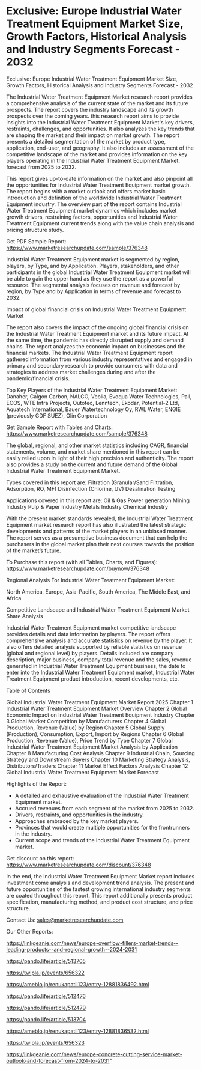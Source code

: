 # Exclusive: Europe Industrial Water Treatment Equipment Market Size, Growth Factors, Historical Analysis and Industry Segments Forecast - 2032
Exclusive: Europe Industrial Water Treatment Equipment Market Size, Growth Factors, Historical Analysis and Industry Segments Forecast - 2032

The Industrial Water Treatment Equipment Market research report provides a comprehensive analysis of the current state of the market and its future prospects. The report covers the industry landscape and its growth prospects over the coming years. this research report aims to provide insights into the Industrial Water Treatment Equipment Market's key drivers, restraints, challenges, and opportunities. It also analyzes the key trends that are shaping the market and their impact on market growth. The report presents a detailed segmentation of the market by product type, application, end-user, and geography. It also includes an assessment of the competitive landscape of the market and provides information on the key players operating in the Industrial Water Treatment Equipment Market. forecast from 2025 to 2032.

This report gives up-to-date information on the market and also pinpoint all the opportunities for Industrial Water Treatment Equipment market growth. The report begins with a market outlook and offers market basic introduction and definition of the worldwide Industrial Water Treatment Equipment industry. The overview part of the report contains Industrial Water Treatment Equipment market dynamics which includes market growth drivers, restraining factors, opportunities and Industrial Water Treatment Equipment current trends along with the value chain analysis and pricing structure study.

Get PDF Sample Report: https://www.marketresearchupdate.com/sample/376348

Industrial Water Treatment Equipment market is segmented by region, players, by Type, and by Application. Players, stakeholders, and other participants in the global Industrial Water Treatment Equipment market will be able to gain the upper hand as they use the report as a powerful resource. The segmental analysis focuses on revenue and forecast by region, by Type and by Application in terms of revenue and forecast to 2032.

Impact of global financial crisis on Industrial Water Treatment Equipment Market

The report also covers the impact of the ongoing global financial crisis on the Industrial Water Treatment Equipment market and its future impact. At the same time, the pandemic has directly disrupted supply and demand chains. The report analyzes the economic impact on businesses and the financial markets. The Industrial Water Treatment Equipment report gathered information from various industry representatives and engaged in primary and secondary research to provide consumers with data and strategies to address market challenges during and after the pandemic/financial crisis.

Top Key Players of the Industrial Water Treatment Equipment Market:
Danaher, Calgon Carbon, NALCO, Veolia, Evoqua Water Technologies, Pall, ECOS, WTE Infra Projects, Outotec, Lenntech, Ekodar, Potential-2 Ltd, Aquatech International, Bauer Watertechnology Oy, RWL Water, ENGIE (previously GDF SUEZ), Olin Corporation


Get Sample Report with Tables and Charts: https://www.marketresearchupdate.com/sample/376348

The global, regional, and other market statistics including CAGR, financial statements, volume, and market share mentioned in this report can be easily relied upon in light of their high precision and authenticity. The report also provides a study on the current and future demand of the Global Industrial Water Treatment Equipment Market.

Types covered in this report are:
Filtration (Granular/Sand Filtration, Adsorption, RO, MF)
Disinfection (Chlorine, UV)
Desalination
Testing


Applications covered in this report are:
Oil & Gas
Power generation
Mining Industry
Pulp & Paper Industry
Metals Industry
Chemical Industry


With the present market standards revealed, the Industrial Water Treatment Equipment market research report has also illustrated the latest strategic developments and patterns of the market players in an unbiased manner. The report serves as a presumptive business document that can help the purchasers in the global market plan their next courses towards the position of the market’s future.

To Purchase this report (with all Tables, Charts, and Figures): https://www.marketresearchupdate.com/buynow/376348

Regional Analysis For Industrial Water Treatment Equipment Market:

North America, Europe, Asia-Pacific, South America, The Middle East, and Africa

Competitive Landscape and Industrial Water Treatment Equipment Market Share Analysis

Industrial Water Treatment Equipment market competitive landscape provides details and data information by players. The report offers comprehensive analysis and accurate statistics on revenue by the player. It also offers detailed analysis supported by reliable statistics on revenue (global and regional level) by players. Details included are company description, major business, company total revenue and the sales, revenue generated in Industrial Water Treatment Equipment business, the date to enter into the Industrial Water Treatment Equipment market, Industrial Water Treatment Equipment product introduction, recent developments, etc.

Table of Contents

Global Industrial Water Treatment Equipment Market Report 2025
Chapter 1 Industrial Water Treatment Equipment Market Overview
Chapter 2 Global Economic Impact on Industrial Water Treatment Equipment Industry
Chapter 3 Global Market Competition by Manufacturers
Chapter 4 Global Production, Revenue (Value) by Region
Chapter 5 Global Supply (Production), Consumption, Export, Import by Regions
Chapter 6 Global Production, Revenue (Value), Price Trend by Type
Chapter 7 Global Industrial Water Treatment Equipment Market Analysis by Application
Chapter 8 Manufacturing Cost Analysis
Chapter 9 Industrial Chain, Sourcing Strategy and Downstream Buyers
Chapter 10 Marketing Strategy Analysis, Distributors/Traders
Chapter 11 Market Effect Factors Analysis
Chapter 12 Global Industrial Water Treatment Equipment Market Forecast

Highlights of the Report:

- A detailed and exhaustive evaluation of the Industrial Water Treatment Equipment market.
- Accrued revenues from each segment of the market from 2025 to 2032.
- Drivers, restraints, and opportunities in the industry.
- Approaches embraced by the key market players.
- Provinces that would create multiple opportunities for the frontrunners in the industry.
- Current scope and trends of the Industrial Water Treatment Equipment market.

Get discount on this report: https://www.marketresearchupdate.com/discount/376348

In the end, the Industrial Water Treatment Equipment Market report includes investment come analysis and development trend analysis. The present and future opportunities of the fastest growing international industry segments are coated throughout this report. This report additionally presents product specification, manufacturing method, and product cost structure, and price structure.

Contact Us:
sales@marketresearchupdate.com

Our Other Reports:

https://linkgeanie.com/news/europe-overflow-fillers-market-trends--leading-products--and-regional-growth--2024-2031

https://pando.life/article/513705

https://twipla.jp/events/656322

https://ameblo.jp/renukapatil123/entry-12881836492.html

https://pando.life/article/512476

https://pando.life/article/512479

https://pando.life/article/513704

https://ameblo.jp/renukapatil123/entry-12881836532.html

https://twipla.jp/events/656323

https://linkgeanie.com/news/europe-concrete-cutting-service-market-outlook-and-forecast-from-2024-to-2031"
